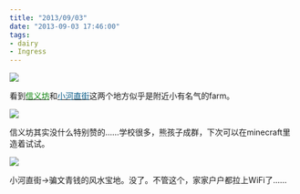 ```yaml
---
title: "2013/09/03"
date: "2013-09-03 17:46:00"
tags:
- dairy
- Ingress
---
```

![](/assets/0021-01.png)

看到[<span style="color:#017f01">信义坊</span>](http://www.ingress.com/intel?ll=30.296569,120.139224&z=18)和[<span style="color:#005684">小河直街</span>](http://www.ingress.com/intel?ll=30.309136,120.131504&z=18)这两个地方似乎是附近小有名气的farm。

![](/assets/0021-02.jpg)

信义坊其实没什么特别赞的……学校很多，熊孩子成群，下次可以在minecraft里造着试试。

![](/assets/0021-03.jpg)

小河直街→骗文青钱的风水宝地。没了。不管这个，家家户户都拉上WiFi了……
